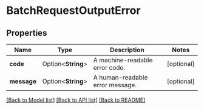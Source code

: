 # BatchRequestOutputError

## Properties

Name | Type | Description | Notes
------------ | ------------- | ------------- | -------------
**code** | Option<**String**> | A machine-readable error code. | [optional]
**message** | Option<**String**> | A human-readable error message. | [optional]

[[Back to Model list]](../README.md#documentation-for-models) [[Back to API list]](../README.md#documentation-for-api-endpoints) [[Back to README]](../README.md)


